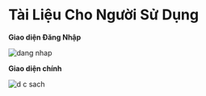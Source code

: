 # Tài Liệu Cho Người Sử Dụng 
**Giao diện Đăng Nhập**

![dang nhap](https://user-images.githubusercontent.com/27818800/28241703-9b87de2e-69c3-11e7-9955-40bbc17544a1.png)

**Giao diện chính**

![d c sach](https://user-images.githubusercontent.com/27818800/28241535-a28ca612-69c0-11e7-815c-c1ee3f87dd1d.jpg)
